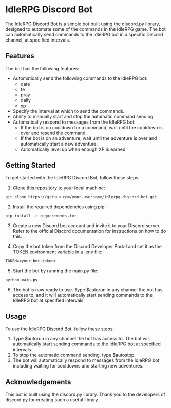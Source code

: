 # IdleRPG Discord Bot
The IdleRPG Discord Bot is a simple bot built using the discord.py library, designed to automate some of the commands in the IdleRPG game. The bot can automatically send commands to the IdleRPG bot in a specific Discord channel, at specified intervals.

## Features
The bot has the following features:

- Automatically send the following commands to the IdleRPG bot:
  - date
  - fe
  - pray
  - daily
  - xp
- Specify the interval at which to send the commands.
- Ability to manually start and stop the automatic command sending.
- Automatically respond to messages from the IdleRPG bot:
  - If the bot is on cooldown for a command, wait until the cooldown is over and resend the command.
  - If the bot is on an adventure, wait until the adventure is over and automatically start a new adventure.
  - Automatically level up when enough XP is earned.

## Getting Started
To get started with the IdleRPG Discord Bot, follow these steps:

1. Clone this repository to your local machine:

`git clone https://github.com/your-username/idlerpg-discord-bot.git`

2. Install the required dependencies using pip:

`pip install -r requirements.txt`

3. Create a new Discord bot account and invite it to your Discord server. Refer to the official Discord documentation for instructions on how to do this.

4. Copy the bot token from the Discord Developer Portal and set it as the TOKEN environment variable in a .env file:

`TOKEN=<your-bot-token>`

5. Start the bot by running the main.py file:

`python main.py`

6. The bot is now ready to use. Type $autorun in any channel the bot has access to, and it will automatically start sending commands to the IdleRPG bot at specified intervals.

## Usage

To use the IdleRPG Discord Bot, follow these steps:

1. Type $autorun in any channel the bot has access to. The bot will automatically start sending commands to the IdleRPG bot at specified intervals.
2. To stop the automatic command sending, type $autostop.
3. The bot will automatically respond to messages from the IdleRPG bot, including waiting for cooldowns and starting new adventures.

## Acknowledgements

This bot is built using the discord.py library. Thank you to the developers of discord.py for creating such a useful library.
